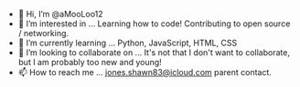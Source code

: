 - 👋 Hi, I’m @aMooLoo12
- 👀 I’m interested in ... Learning how to code! Contributing to open source / networking. 
- 🌱 I’m currently learning ... Python, JavaScript, HTML, CSS
- 💞️ I’m looking to collaborate on ... It's not that I don't want to collaborate, but I am probably too new and young!
- 📫 How to reach me ... jones.shawn83@icloud.com parent contact.

<!---
aMooLoo12/aMooLoo12 is a ✨ special ✨ repository because its `README.md` (this file) appears on your GitHub profile.
You can click the Preview link to take a look at your changes.
--->
